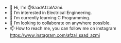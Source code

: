 - 👋 Hi, I’m @SaadAfzalAzmi.
- 👀 I’m interested in Electrical Engineering. 
- 🌱 I’m currently learning C Programming.
- 💞️ I’m looking to collaborate on anywhere possible.
- 📫 How to reach me, you can follow me on instagram https://www.instagram.com/afzal_saad_azmi

<!---
SaadAfzalAzmi/SaadAfzalAzmi is a ✨ special ✨ repository because its `README.md` (this file) appears on your GitHub profile.
You can click the Preview link to take a look at your changes.
--->
